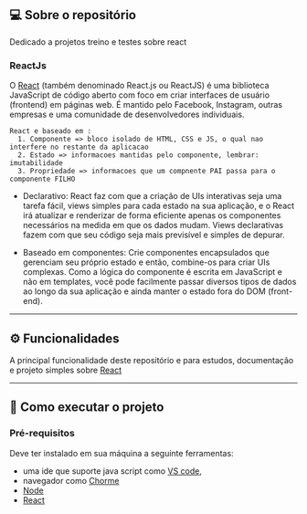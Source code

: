 ## 💻 Sobre o repositório

Dedicado a projetos treino e testes sobre react
 
### ReactJs

O [React](https://pt-br.reactjs.org/) (também denominado React.js ou ReactJS) é uma biblioteca JavaScript de código aberto com foco em criar interfaces de usuário (frontend) em páginas web. 
É mantido pelo Facebook, Instagram, outras empresas e uma comunidade de desenvolvedores individuais.


    React e baseado em :
      1. Componente => bloco isolado de HTML, CSS e JS, o qual nao interfere no restante da aplicacao
      2. Estado => informacoes mantidas pelo componente, lembrar: imutabilidade
      3. Propriedade => informacoes que um compnente PAI passa para o componente FILHO


- Declarativo: React faz com que a criação de UIs interativas seja uma tarefa fácil, views simples para cada estado na sua aplicação, e o React irá atualizar e renderizar de forma eficiente apenas os componentes necessários na medida em que os dados mudam. Views declarativas fazem com que seu código seja mais previsível e simples de depurar.

- Baseado em componentes: Crie componentes encapsulados que gerenciam seu próprio estado e então, combine-os para criar UIs complexas. Como a lógica do componente é escrita em JavaScript e não em templates, você pode facilmente passar diversos tipos de dados ao longo da sua aplicação e ainda manter o estado fora do DOM (front-end).

---
 
## ⚙️ Funcionalidades
 
   A principal funcionalidade deste repositório e para estudos, documentação e projeto simples sobre [React](https://pt-br.reactjs.org/)


---

## 🚀 Como executar o projeto

### Pré-requisitos

Deve ter instalado em sua máquina a seguinte ferramentas:

- uma ide que suporte java script como [VS code](https://code.visualstudio.com/o),
- navegador como [Chorme](https://www.google.pt/intl/pt-PT/chrome/?brand=CHBD&gclid=CjwKCAjw1ej5BRBhEiwAfHyh1CqpdiJkRowiF7qVChVWvkTImra14_fVqzdcxXeYoznuxbgYMmtS9BoCP4oQAvD_BwE&gclsrc=aw.ds)
- [Node](https://nodejs.org/en/)
- [React](https://pt-br.reactjs.org/)